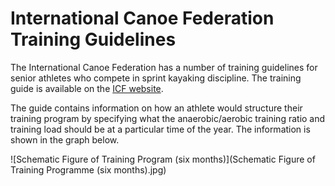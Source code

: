 # International Canoe Federation Training Guidelines

The International Canoe Federation has a number of training guidelines for senior athletes who compete in sprint kayaking discipline. The training guide is available on the [ICF website](http://www.canoeicf.com/icf/WorldClassCanoeing/Development/Training-Programme.html).  

The guide contains information on how an athlete would structure their training program by specifying what the anaerobic/aerobic training ratio and training load should be at a particular time of the year. The information is shown in the graph below.


![Schematic Figure of Training Program (six months)](Schematic Figure of Training Programme (six months).jpg)